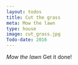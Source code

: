 ```yaml
---
layout: todos
title: Cut the grass
meta: Mow the lawn
type: house
image: cut_grass.jpg
Todo-date: 2016
---
```


*Mow the lawn* Get it done!